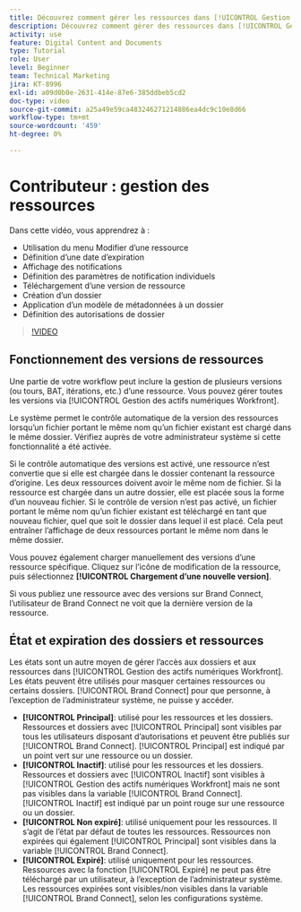 ```yaml
---
title: Découvrez comment gérer les ressources dans [!UICONTROL Gestion des actifs numériques Workfront]
description: Découvrez comment gérer des ressources dans [!UICONTROL Gestion des actifs numériques Workfront] pour améliorer votre workflow.
activity: use
feature: Digital Content and Documents
type: Tutorial
role: User
level: Beginner
team: Technical Marketing
jira: KT-8996
exl-id: a09d0b0e-2631-414e-87e6-385ddbeb5cd2
doc-type: video
source-git-commit: a25a49e59ca483246271214886ea4dc9c10e8d66
workflow-type: tm+mt
source-wordcount: '459'
ht-degree: 0%

---
```


# Contributeur : gestion des ressources

Dans cette vidéo, vous apprendrez à :

* Utilisation du menu Modifier d’une ressource
* Définition d’une date d’expiration
* Affichage des notifications
* Définition des paramètres de notification individuels
* Téléchargement d’une version de ressource
* Création d’un dossier
* Application d’un modèle de métadonnées à un dossier
* Définition des autorisations de dossier

>[!VIDEO](https://video.tv.adobe.com/v/335256/?quality=12&learn=on)

## Fonctionnement des versions de ressources

Une partie de votre workflow peut inclure la gestion de plusieurs versions (ou tours, BAT, itérations, etc.) d’une ressource. Vous pouvez gérer toutes les versions via [!UICONTROL Gestion des actifs numériques Workfront].

Le système permet le contrôle automatique de la version des ressources lorsqu’un fichier portant le même nom qu’un fichier existant est chargé dans le même dossier. Vérifiez auprès de votre administrateur système si cette fonctionnalité a été activée.

Si le contrôle automatique des versions est activé, une ressource n’est convertie que si elle est chargée dans le dossier contenant la ressource d’origine. Les deux ressources doivent avoir le même nom de fichier. Si la ressource est chargée dans un autre dossier, elle est placée sous la forme d’un nouveau fichier.
Si le contrôle de version n’est pas activé, un fichier portant le même nom qu’un fichier existant est téléchargé en tant que nouveau fichier, quel que soit le dossier dans lequel il est placé. Cela peut entraîner l’affichage de deux ressources portant le même nom dans le même dossier.

Vous pouvez également charger manuellement des versions d’une ressource spécifique. Cliquez sur l’icône de modification de la ressource, puis sélectionnez **[!UICONTROL Chargement d’une nouvelle version]**.

Si vous publiez une ressource avec des versions sur Brand Connect, l’utilisateur de Brand Connect ne voit que la dernière version de la ressource.

## État et expiration des dossiers et ressources

Les états sont un autre moyen de gérer l’accès aux dossiers et aux ressources dans [!UICONTROL Gestion des actifs numériques Workfront]. Les états peuvent être utilisés pour masquer certaines ressources ou certains dossiers. [!UICONTROL Brand Connect] pour que personne, à l’exception de l’administrateur système, ne puisse y accéder.

* **[!UICONTROL Principal]**: utilisé pour les ressources et les dossiers. Ressources et dossiers avec [!UICONTROL Principal] sont visibles par tous les utilisateurs disposant d’autorisations et peuvent être publiés sur [!UICONTROL Brand Connect]. [!UICONTROL Principal] est indiqué par un point vert sur une ressource ou un dossier.
* **[!UICONTROL Inactif]**: utilisé pour les ressources et les dossiers. Ressources et dossiers avec [!UICONTROL Inactif] sont visibles à [!UICONTROL Gestion des actifs numériques Workfront] mais ne sont pas visibles dans la variable [!UICONTROL Brand Connect]. [!UICONTROL Inactif] est indiqué par un point rouge sur une ressource ou un dossier.
* **[!UICONTROL Non expiré]**: utilisé uniquement pour les ressources. Il s’agit de l’état par défaut de toutes les ressources. Ressources non expirées qui également [!UICONTROL Principal] sont visibles dans la variable [!UICONTROL Brand Connect].
* **[!UICONTROL Expiré]**: utilisé uniquement pour les ressources. Ressources avec la fonction [!UICONTROL Expiré] ne peut pas être téléchargé par un utilisateur, à l’exception de l’administrateur système. Les ressources expirées sont visibles/non visibles dans la variable [!UICONTROL Brand Connect], selon les configurations système.
